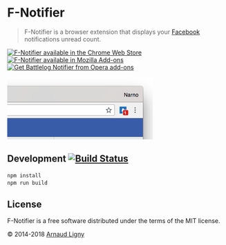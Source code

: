 # F-Notifier

> F-Notifier is a browser extension that displays your [Facebook](http://www.facebook.com) notifications unread count.

[![F-Notifier available in the Chrome Web Store](https://developer.chrome.com/webstore/images/ChromeWebStore_BadgeWBorder_v2_206x58.png)](https://chrome.google.com/webstore/detail/facebook-notifier/hnhcdhgekpmjjgdfimnigdeghjhicnea)  [![F-Notifier available in Mozilla Add-ons](https://addons.cdn.mozilla.net/static/img/addons-buttons/AMO-button_1.png)](https://addons.mozilla.org/fr/firefox/addon/narno-facebook-notifier/)  [<img src="https://dev.opera.com/extensions/branding-guidelines/addons_206x58_en@2x.png" alt="Get Battlelog Notifier from Opera add-ons" width="206px"/>](https://addons.opera.com/fr/search/?developer=arnaudligny)

![F-Notifier screenshot](docs/screenshot.png "F-Notifier screenshot")

## Development [![Build Status](https://www.travis-ci.org/Narno/F-Notifier.svg?branch=master)](https://www.travis-ci.org/Narno/F-Notifier)

```bash
npm install
npm run build
```
## License

F-Notifier is a free software distributed under the terms of the MIT license.

© 2014-2018 [Arnaud Ligny](https://arnaudligny.fr)  
